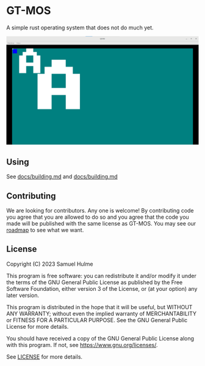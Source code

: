# GT-MOS

A simple rust operating system that does not do much yet.

![An image of the operating system running in QEMU showing a teal background and 3 A letters at different text sizes. There is also a blue box and a red diagonal line in the top left corner](docs/images/Screenshot%202023-11-06%20190146.png)

## Using

See [docs/building.md](docs/running.md) and [docs/building.md](docs/running.md)

## Contributing

We are looking for contributors. Any one is welcome! By contributing code you agree that you are allowed to do so and you agree that the code you made will be published with the same license as GT-MOS.
You may see our [roadmap](https://github.com/users/ajh123/projects/1/views/2) to see what we want.

## License

Copyright (C) 2023  Samuel Hulme

This program is free software: you can redistribute it and/or modify
it under the terms of the GNU General Public License as published by
the Free Software Foundation, either version 3 of the License, or
(at your option) any later version.

This program is distributed in the hope that it will be useful,
but WITHOUT ANY WARRANTY; without even the implied warranty of
MERCHANTABILITY or FITNESS FOR A PARTICULAR PURPOSE.  See the
GNU General Public License for more details.

You should have received a copy of the GNU General Public License
along with this program.  If not, see <https://www.gnu.org/licenses/>.

See [LICENSE](./LICENSE) for more details.
